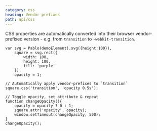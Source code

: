 ```yaml
---
category: css
heading: Vendor prefixes
path: api/css
---
```



CSS properties are automatically converted into their browser vendor-prefixed version - e.g. from `transition` to `-webkit-transition`.

    var svg = Pablo(demoElement).svg({height:100}),
        square = svg.rect({
            width: 100,
            height: 100,
            fill: 'purple'
        }),
        opacity = 1;

    // Automatically apply vendor-prefixes to `transition`
    square.css('transition', 'opacity 0.5s');

    // Toggle opacity, set attribute & repeat
    function changeOpacity(){
        opacity = opacity ? 0 : 1;
        square.attr('opacity', opacity);
        window.setTimeout(changeOpacity, 500);
    }
    changeOpacity();
